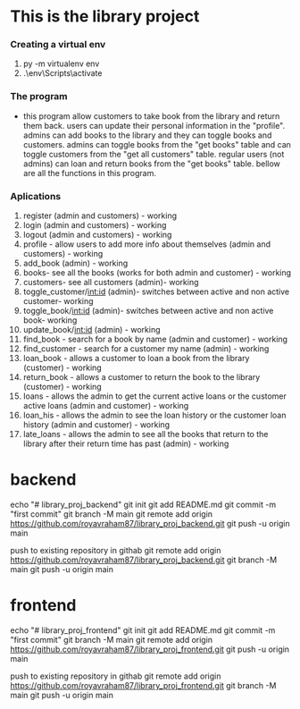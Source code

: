 # This is the library project 

### Creating a virtual env
1. py -m virtualenv env
2. .\env\Scripts\activate

### The program

* this program allow customers to take book from the library and return them back. users can update their personal information in the "profile". admins can add books to the library and they can toggle books and customers. admins can toggle books from the "get books" table and can toggle customers from the "get all customers" table. regular users (not admins) can loan and return books from the "get books" table. bellow are all the functions in this program.

### Aplications

1. register (admin and customers) - working
2. login (admin and customers) - working
3. logout (admin and customers) - working
4. profile - allow users to add more info about themselves  (admin and customers) - working
5. add_book (admin) - working
6. books- see all the books (works for both admin and customer) - working
7. customers- see all customers (admin)- working
8. toggle_customer/<int:id> (admin)- switches between active and non active customer- working
9. toggle_book/<int:id> (admin)- switches between active and non active book- working
10. update_book/<int:id> (admin) - working
11. find_book - search for a book by name (admin and customer) - working
12. find_customer - search for a customer my name (admin) - working
13. loan_book - allows a customer to loan a book from the library (customer) - working
14. return_book - allows a customer to return the book to the library (customer) - working
15. loans - allows the admin to get the current active loans or the customer active loans (admin and customer) - working
16. loan_his - allows the admin to see the loan history or the customer loan history (admin and customer) - working
17. late_loans - allows the admin to see all the books that return to the library after their return time has past (admin) - working

# backend
echo "# library_proj_backend"
git init
git add README.md
git commit -m "first commit"
git branch -M main
git remote add origin https://github.com/royavraham87/library_proj_backend.git
git push -u origin main


push to existing repository in githab
git remote add origin https://github.com/royavraham87/library_proj_backend.git
git branch -M main
git push -u origin main

# frontend
echo "# library_proj_frontend"
git init
git add README.md
git commit -m "first commit"
git branch -M main
git remote add origin https://github.com/royavraham87/library_proj_frontend.git
git push -u origin main


push to existing repository in githab
git remote add origin https://github.com/royavraham87/library_proj_frontend.git
git branch -M main
git push -u origin main